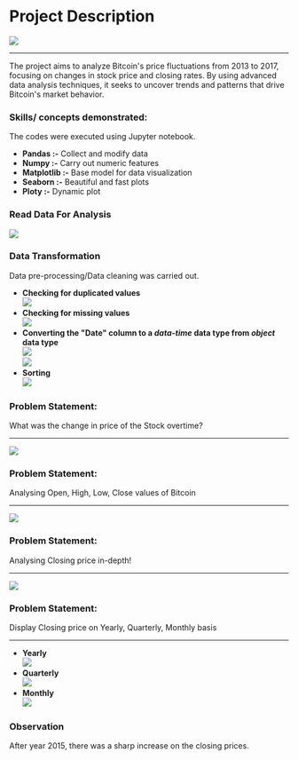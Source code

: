 # Project Description
![](intro.JPG)
_______________________________________________________
The project aims to analyze Bitcoin's price fluctuations from 2013 to 2017, focusing on changes in stock price and closing rates. By using advanced data analysis techniques, it seeks to uncover trends and patterns that drive Bitcoin's market behavior.

### Skills/ concepts demonstrated:<br>

The codes were executed using Jupyter notebook.
- **Pandas :-** Collect and modify data
- **Numpy :-** Carry out numeric features
- **Matplotlib :-** Base model for data visualization
- **Seaborn :-** Beautiful and fast plots
- **Ploty :-** Dynamic plot

### Read Data For Analysis
![](Images/read.JPG)

### Data Transformation
Data pre-processing/Data cleaning was carried out.
- **Checking for duplicated values** <br> ![](Images/duplicate.JPG)
- **Checking for missing values** <br> ![](Images/nulll.JPG)
- **Converting the "Date" column to a _data-time_ data type from _object_ data type** <br> ![](Images/object.JPG) <br> ![](Images/datetime.JPG)
- **Sorting** <br> ![](Images/sort.JPG)
  
### Problem Statement:
What was the change in price of the Stock overtime?
_______________________________________________________________________________________
![](Images/ps1.JPG) 

### Problem Statement:
Analysing Open, High, Low, Close values of Bitcoin
___________________________________________________________________________________
![](Images/ps2.JPG) 

### Problem Statement:
Analysing Closing price in-depth!
___________________________________________________________________________________
![](Images/ps3.JPG) 

### Problem Statement:
Display Closing price on Yearly, Quarterly, Monthly basis
___________________________________________________________________________________
- **Yearly** <br> ![](Images/year.JPG)
- **Quarterly** <br> ![](Images/quarter.JPG)
- **Monthly** <br> ![](Images/month.JPG)

### Observation
After year 2015, there was a sharp increase on the closing prices.
